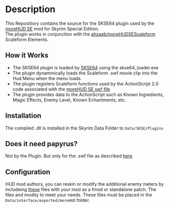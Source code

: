 
# Description

This Repositiory contains the source for the SKSE64 plugin used by the [moreHUD SE](https://www.nexusmods.com/skyrimspecialedition/mods/12688) mod for Skyrim Special Edition.  
The plugin works in conjunction with the [ahzaab/moreHUDSEScaleform](https://github.com/ahzaab/moreHUDSEScaleform) Scaleform Elements.  

## How it Works

* The SKSE64 plugin is loaded by [SKSE64](http://skse.silverlock.org/) using the skse64_loader.exe
* The plugin dynammically loads the Scaleform .swf movie clip into the Hud Menu when the menu loads.
* The plugin registers Scaleform functions used by the ActionScript 2.0 code associated with the [moreHUD SE swf file](https://github.com/ahzaab/moreHUDSEScaleform) 
* The plugin provides data to the ActionScript such as Known Ingredients, Magic Effects, Enemy Level, Known Echantments, etc.

## Installation
The compiled .dll is installed in the Skyrim Data Folder to `Data/SKSE/Plugins`

## Does it need papyrus?
Not by the Plugin. But only for the .swf file as described [here](https://github.com/ahzaab/moreHUDSEScaleform) 

## Configuration
HUD mod authors, you can reskin or modify the additional enemy meters by includeing [these](https://github.com/ahzaab/moreHUDSE/tree/master/Data/Interface/exported/moreHUD) files with your mod as a fmod or standalone patch.  The files and modity to meet your needs.  These files must be placed in the `Data/interface/exported/moreHUD` folder.
